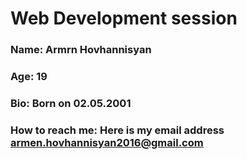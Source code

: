 # Web Development session

### Name: Armrn Hovhannisyan
### Age: 19
### Bio: Born on 02.05.2001
### How to reach me: Here is my email address armen.hovhannisyan2016@gmail.com
